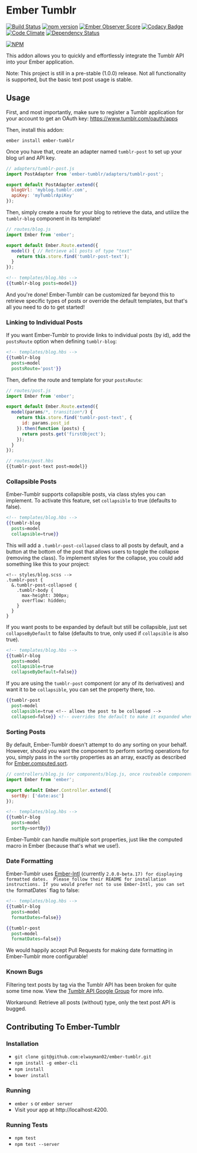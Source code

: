 # Ember Tumblr

[![Build Status](https://travis-ci.org/elwayman02/ember-tumblr.svg?branch=master)](https://travis-ci.org/elwayman02/ember-tumblr)
[![npm version](https://badge.fury.io/js/ember-tumblr.svg)](http://badge.fury.io/js/ember-tumblr)
[![Ember Observer Score](http://emberobserver.com/badges/ember-tumblr.svg)](http://emberobserver.com/addons/ember-tumblr)
[![Codacy Badge](https://www.codacy.com/project/badge/3d21cc0516214628900f3403de2ebe63)](https://www.codacy.com/app/hawker-jordan/ember-tumblr)
[![Code Climate](https://codeclimate.com/github/elwayman02/ember-tumblr/badges/gpa.svg)](https://codeclimate.com/github/elwayman02/ember-tumblr)
[![Dependency Status](https://www.versioneye.com/user/projects/55916efd396561001900007a/badge.svg?style=flat)](https://www.versioneye.com/user/projects/55916efd396561001900007a)

[![NPM](https://nodei.co/npm/ember-tumblr.png)](https://nodei.co/npm/ember-tumblr/)

This addon allows you to quickly and effortlessly integrate the Tumblr API into your Ember application.

Note: This project is still in a pre-stable (1.0.0) release.  Not all functionality is supported, but the basic text post usage is stable.

## Usage

First, and most importantly, make sure to register a Tumblr application for your account to get an OAuth key: https://www.tumblr.com/oauth/apps

Then, install this addon:

```shell
ember install ember-tumblr
```

Once you have that, create an adapter named `tumblr-post` to set up your blog url and API key.

```javascript
// adapters/tumblr-post.js
import PostAdapter from 'ember-tumblr/adapters/tumblr-post';

export default PostAdapter.extend({
  blogUrl: 'myblog.tumblr.com',
  apiKey: 'myTumblrApiKey'
});
```

Then, simply create a route for your blog to retrieve the data, and utilize the ```tumblr-blog``` component in its template!

```javascript
// routes/blog.js
import Ember from 'ember';

export default Ember.Route.extend({
  model() { // Retrieve all posts of type "text"
    return this.store.find('tumblr-post-text');
  }
});
```

```handlebars
<!-- templates/blog.hbs -->
{{tumblr-blog posts=model}}
```

And you're done! Ember-Tumblr can be customized far beyond this to retrieve specific 
types of posts or override the default templates, but that's all you need to do to get started!

### Linking to Individual Posts

If you want Ember-Tumblr to provide links to individual posts (by id), add the `postsRoute` option when defining `tumblr-blog`:

```handlebars
<!-- templates/blog.hbs -->
{{tumblr-blog
  posts=model
  postsRoute='post'}}
```

Then, define the route and template for your `postsRoute`:

```javascript
// routes/post.js
import Ember from 'ember';

export default Ember.Route.extend({
  model(params/*, transition*/) {
    return this.store.find('tumblr-post-text', {
      id: params.post_id
    }).then(function (posts) {
      return posts.get('firstObject');
    });
  }
});
```

```javascript
// routes/post.hbs
{{tumblr-post-text post=model}}
```

### Collapsible Posts

Ember-Tumblr supports collapsible posts, via class styles you can implement. To activate this feature, set `collapsible` to true (defaults to false).

```handlebars
<!-- templates/blog.hbs -->
{{tumblr-blog
  posts=model
  collapsible=true}}
```

This will add a `.tumblr-post-collapsed` class to all posts by default, and a button at the bottom of the post that allows users to toggle the collapse (removing the class). 
To implement styles for the collapse, you could add something like this to your project:

```
<!-- styles/blog.scss -->
.tumblr-post {
  &.tumblr-post-collapsed {
    .tumblr-body {
      max-height: 300px;
      overflow: hidden;
    }
  }
}
```

If you want posts to be expanded by default but still be collapsible, just set `collapseByDefault` to false (defaults to true, only used if `collapsible` is also true).

```handlebars
<!-- templates/blog.hbs -->
{{tumblr-blog
  posts=model
  collapsible=true
  collapseByDefault=false}}
```

If you are using the `tumblr-post` component (or any of its derivatives) and want it to be `collapsible`, you can set the property there, too.

```handlebars
{{tumblr-post
  post=model
  collapsible=true <!-- allows the post to be collapsed -->
  collapsed=false}} <!-- overrides the default to make it expanded when rendered -->
```

### Sorting Posts

By default, Ember-Tumblr doesn't attempt to do any sorting on your behalf. However, should you want the component to perform sorting operations for you, 
simply pass in the `sortBy` properties as an array, exactly as described for [Ember.computed.sort](http://emberjs.com/api/classes/Ember.computed.html#method_sort).

```javascript
// controllers/blog.js (or components/blog.js, once routeable components land in Ember)
import Ember from 'ember';

export default Ember.Controller.extend({
  sortBy: ['date:asc']
});
```

```handlebars
<!-- templates/blog.hbs -->
{{tumblr-blog
  posts=model
  sortBy=sortBy}}
```

Ember-Tumblr can handle multiple sort properties, just like the computed macro in Ember (because that's what we use!).

### Date Formatting

Ember-Tumblr uses [Ember-Intl](https://github.com/yahoo/ember-intl) (currently `2.0.0-beta.17) for displaying formatted dates. 
Please follow their README for installation instructions. If you would prefer not to use Ember-Intl, you can set the `formatDates` flag to false:

```handlebars
<!-- templates/blog.hbs -->
{{tumblr-blog
  posts=model
  formatDates=false}}
```

```handlebars
{{tumblr-post
  post=model
  formatDates=false}}
```

We would happily accept Pull Requests for making date formatting in Ember-Tumblr more configurable!

### Known Bugs

Filtering text posts by tag via the Tumblr API has been broken for quite some time now. 
View the [Tumblr API Google Group](https://groups.google.com/forum/#!topic/tumblr-api/WMCNWES07TY) for more info.

Workaround: Retrieve all posts (without) type, only the text post API is bugged.

## Contributing To Ember-Tumblr

### Installation

* `git clone git@github.com:elwayman02/ember-tumblr.git`
* `npm install -g ember-cli`
* `npm install`
* `bower install`

### Running

* `ember s` or `ember server`
* Visit your app at http://localhost:4200.

### Running Tests

* `npm test`
* `npm test --server`
